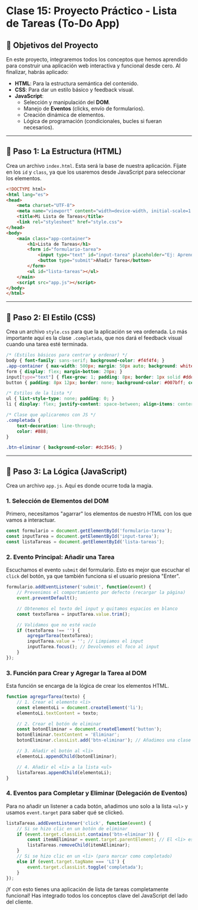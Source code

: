 # Clase 15: Proyecto Práctico - Lista de Tareas (To-Do App)

## 🎯 Objetivos del Proyecto

En este proyecto, integraremos todos los conceptos que hemos aprendido para construir una aplicación web interactiva y funcional desde cero. Al finalizar, habrás aplicado:

- **HTML**: Para la estructura semántica del contenido.
- **CSS**: Para dar un estilo básico y feedback visual.
- **JavaScript**:
    - Selección y manipulación del **DOM**.
    - Manejo de **Eventos** (clicks, envío de formularios).
    - Creación dinámica de elementos.
    - Lógica de programación (condicionales, bucles si fueran necesarios).

---

## 🚀 Paso 1: La Estructura (HTML)

Crea un archivo `index.html`. Esta será la base de nuestra aplicación. Fíjate en los `id` y `class`, ya que los usaremos desde JavaScript para seleccionar los elementos.

```html
<!DOCTYPE html>
<html lang="es">
<head>
    <meta charset="UTF-8">
    <meta name="viewport" content="width=device-width, initial-scale=1.0">
    <title>Mi Lista de Tareas</title>
    <link rel="stylesheet" href="style.css">
</head>
<body>
    <main class="app-container">
        <h1>Lista de Tareas</h1>
        <form id="formulario-tarea">
            <input type="text" id="input-tarea" placeholder="Ej: Aprender más JavaScript" required>
            <button type="submit">Añadir Tarea</button>
        </form>
        <ul id="lista-tareas"></ul>
    </main>
    <script src="app.js"></script>
</body>
</html>
```

---

## 🎨 Paso 2: El Estilo (CSS)

Crea un archivo `style.css` para que la aplicación se vea ordenada. Lo más importante aquí es la clase `.completada`, que nos dará el feedback visual cuando una tarea esté terminada.

```css
/* (Estilos básicos para centrar y ordenar) */
body { font-family: sans-serif; background-color: #f4f4f4; }
.app-container { max-width: 500px; margin: 50px auto; background: white; padding: 20px; border-radius: 8px; box-shadow: 0 2px 4px rgba(0,0,0,0.1); }
form { display: flex; margin-bottom: 20px; }
input[type="text"] { flex-grow: 1; padding: 8px; border: 1px solid #ddd; }
button { padding: 8px 12px; border: none; background-color: #007bff; color: white; cursor: pointer; }

/* Estilos de la lista */
ul { list-style-type: none; padding: 0; }
li { display: flex; justify-content: space-between; align-items: center; padding: 10px; border-bottom: 1px solid #eee; }

/* Clase que aplicaremos con JS */
.completada {
    text-decoration: line-through;
    color: #888;
}

.btn-eliminar { background-color: #dc3545; }
```

---

## 🧠 Paso 3: La Lógica (JavaScript)

Crea un archivo `app.js`. Aquí es donde ocurre toda la magia.

### 1. Selección de Elementos del DOM

Primero, necesitamos "agarrar" los elementos de nuestro HTML con los que vamos a interactuar.

```javascript
const formulario = document.getElementById('formulario-tarea');
const inputTarea = document.getElementById('input-tarea');
const listaTareas = document.getElementById('lista-tareas');
```

### 2. Evento Principal: Añadir una Tarea

Escuchamos el evento `submit` del formulario. Esto es mejor que escuchar el `click` del botón, ya que también funciona si el usuario presiona "Enter".

```javascript
formulario.addEventListener('submit', function(event) {
    // Prevenimos el comportamiento por defecto (recargar la página)
    event.preventDefault();

    // Obtenemos el texto del input y quitamos espacios en blanco
    const textoTarea = inputTarea.value.trim();

    // Validamos que no esté vacío
    if (textoTarea !== '') {
        agregarTarea(textoTarea);
        inputTarea.value = ''; // Limpiamos el input
        inputTarea.focus(); // Devolvemos el foco al input
    }
});
```

### 3. Función para Crear y Agregar la Tarea al DOM

Esta función se encarga de la lógica de crear los elementos HTML.

```javascript
function agregarTarea(texto) {
    // 1. Crear el elemento <li>
    const elementoLi = document.createElement('li');
    elementoLi.textContent = texto;

    // 2. Crear el botón de eliminar
    const botonEliminar = document.createElement('button');
    botonEliminar.textContent = 'Eliminar';
    botonEliminar.classList.add('btn-eliminar'); // Añadimos una clase para el estilo

    // 3. Añadir el botón al <li>
    elementoLi.appendChild(botonEliminar);

    // 4. Añadir el <li> a la lista <ul>
    listaTareas.appendChild(elementoLi);
}
```

### 4. Eventos para Completar y Eliminar (Delegación de Eventos)

Para no añadir un listener a cada botón, añadimos uno solo a la lista `<ul>` y usamos `event.target` para saber qué se clickeó.

```javascript
listaTareas.addEventListener('click', function(event) {
    // Si se hizo clic en un botón de eliminar
    if (event.target.classList.contains('btn-eliminar')) {
        const itemAEliminar = event.target.parentElement; // El <li> es el padre del botón
        listaTareas.removeChild(itemAEliminar);
    }
    // Si se hizo clic en un <li> (para marcar como completado)
    else if (event.target.tagName === 'LI') {
        event.target.classList.toggle('completada');
    }
});
```

¡Y con esto tienes una aplicación de lista de tareas completamente funcional! Has integrado todos los conceptos clave del JavaScript del lado del cliente.
